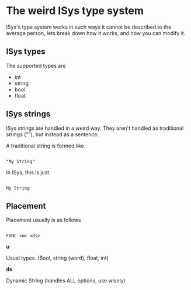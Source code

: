# The weird ISys type system

ISys's type system works in such ways it cannot be described to the average person, lets break down how it works,
and how you can modify it.

## ISys types

The supported types are

- int
- string
- bool
- float

## ISys strings

ISys strings are handled in a weird way. They aren't handled as traditional strings (""),
but instead as a sentence.

A traditional string is formed like

```

"My String"

```

In ISys, this is just

```

My String

```

## Placement

Placement usually is as follows

```

FUNC <u> <ds>

```

**u**

Usual types. (Bool, string (word), float, int)

**ds**

Dynamic String (handles ALL options, use wisely)
